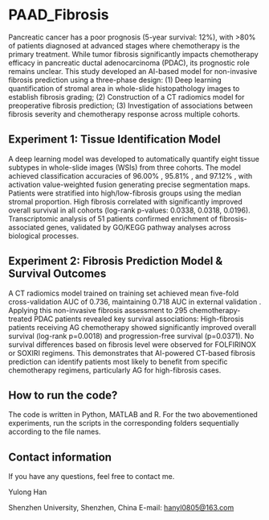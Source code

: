 # PAAD_Fibrosis

Pancreatic cancer has a poor prognosis (5-year survival: 12%), with >80% of patients diagnosed at advanced stages where chemotherapy is the primary treatment. While tumor fibrosis significantly impacts chemotherapy efficacy in pancreatic ductal adenocarcinoma (PDAC), its prognostic role remains unclear. This study developed an AI-based model for non-invasive fibrosis prediction using a three-phase design: (1) Deep learning quantification of stromal area in whole-slide histopathology images to establish fibrosis grading; (2) Construction of a CT radiomics model for preoperative fibrosis prediction; (3) Investigation of associations between fibrosis severity and chemotherapy response across multiple cohorts.

## Experiment 1: Tissue Identification Model

A deep learning model was developed to automatically quantify eight tissue subtypes in whole-slide images (WSIs) from three cohorts. The model achieved classification accuracies of 96.00% , 95.81% , and 97.12% , with activation value-weighted fusion generating precise segmentation maps. Patients were stratified into high/low-fibrosis groups using the median stromal proportion. High fibrosis correlated with significantly improved overall survival in all cohorts (log-rank p-values: 0.0338, 0.0318, 0.0196). Transcriptomic analysis of 51 patients confirmed enrichment of fibrosis-associated genes, validated by GO/KEGG pathway analyses across biological processes.

## Experiment 2: Fibrosis Prediction Model & Survival Outcomes

A CT radiomics model trained on training set achieved mean five-fold cross-validation AUC of 0.736, maintaining 0.718 AUC in external validation . Applying this non-invasive fibrosis assessment to 295 chemotherapy-treated PDAC patients revealed key survival associations: High-fibrosis patients receiving AG chemotherapy showed significantly improved overall survival (log-rank p=0.0018) and progression-free survival (p=0.0371). No survival differences based on fibrosis level were observed for FOLFIRINOX or SOXIRI regimens. This demonstrates that AI-powered CT-based fibrosis prediction can identify patients most likely to benefit from specific chemotherapy regimens, particularly AG for high-fibrosis cases.



## How to run the code?

The code is written in Python, MATLAB and R. For the two abovementioned experiments, run the scripts in the corresponding folders sequentially according to the file names. 



## Contact information

If you have any questions, feel free to contact me.

Yulong Han

Shenzhen University, Shenzhen, China
E-mail: hanyl0805@163.com